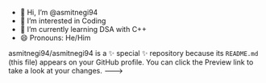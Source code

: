 - 👋 Hi, I’m @asmitnegi94
- 👀 I’m interested in Coding
- 🌱 I’m currently learning DSA with C++
- 😄 Pronouns: He/Him

asmitnegi94/asmitnegi94 is a ✨ special ✨ repository because its `README.md` (this file) appears on your GitHub profile.
You can click the Preview link to take a look at your changes.
--->
